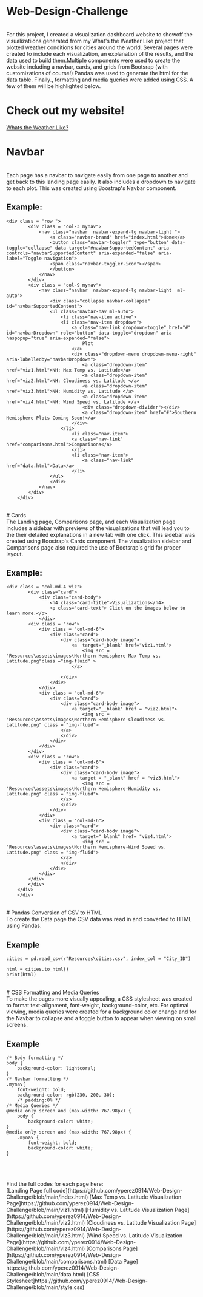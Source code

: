 # Web-Design-Challenge
<br>
For this project, I created a visualization dashboard website to showoff the visualizatiions generated from my What's the Weather Like project that plotted weather conditions for cities around the world. Several pages were created to include each visualization, an explanation of the results, and the data used to build them.Multiple components were used to create the website including a navbar, cards, and grids from Bootsrap (with customizations of course!) Pandas was used to generate the html for the data table. Finally., formatting and media queries were added using CSS. A few of them will be highlighted below.
<br>

# Check out my website!
[Whats the Weather Like?](https://yperez0914.github.io/Web-Design-Challenge/)
<br>

# Navbar 
<br>
Each page has a navbar to navigate easily from one page to another and get back to this landing page easily. It also includes a dropdown to navigate to each plot. This was created using Boostrap's Navbar component.
<br>

## Example:
```
<div class = "row ">
        <div class = "col-3 mynav">
            <nav class="navbar  navbar-expand-lg navbar-light ">
                <a class="navbar-brand" href="index.html">Home</a>
                <button class="navbar-toggler" type="button" data-toggle="collapse" data-target="#navbarSupportedContent" aria-controls="navbarSupportedContent" aria-expanded="false" aria-label="Toggle navigation">
                <span class="navbar-toggler-icon"></span>
                </button>
            </nav>
        </div>
        <div class = "col-9 mynav">
            <nav class="navbar  navbar-expand-lg navbar-light  ml-auto">
                <div class="collapse navbar-collapse" id="navbarSupportedContent">
                <ul class="navbar-nav ml-auto">
                    <li class="nav-item active">
                    <li class="nav-item dropdown">
                        <a class="nav-link dropdown-toggle" href="#" id="navbarDropdown" role="button" data-toggle="dropdown" aria-haspopup="true" aria-expanded="false">
                            Plot
                        </a>
                        <div class="dropdown-menu dropdown-menu-right" aria-labelledby="navbarDropdown">
                            <a class="dropdown-item" href="viz1.html">NH: Max Temp vs. Latitude</a>
                            <a class="dropdown-item" href="viz2.html">NH: Cloudiness vs. Latitude </a>
                            <a class="dropdown-item" href="viz3.html">NH: Humidity vs. Latitude </a>
                            <a class="dropdown-item" href="viz4.html">NH: Wind Speed vs. Latitude </a>
                            <div class="dropdown-divider"></div>
                            <a class="dropdown-item" href="#">Southern Hemisphere Plots Coming Soon!</a>
                        </div>
                    </li>
                        <li class="nav-item">
                        <a class="nav-link" href="comparisons.html">Comparisons</a>
                        </li>
                        <li class="nav-item">
                            <a class="nav-link" href="data.html">Data</a>
                        </li>
                </ul>
                </div>
            </nav>
        </div>   
    </div>
```

<br>
# Cards
<br>
The Landing page, Comparisons page, and each Visualization page includes a sidebar with previews of the visualizations that will lead you to the their detailed explanations in a new tab with one click. This sidebar was created using Boostrap's Cards component. The visualization sidebar and Comparisons page also required the use of Bootsrap's grid for proper layout.
<br>

## Example: 

```
<div class = "col-md-4 viz">
        <div class="card">
            <div class="card-body">
                <h4 class="card-title">Visualizations</h4>
                <p class="card-text"> Click on the images below to learn more.</p>
            </div>
        <div class = "row">
            <div class = "col-md-6">
                <div class="card">
                    <div class="card-body image">
                        <a  target="_blank" href="viz1.html">
                            <img src = "Resources\assets\images\Northern Hemisphere-Max Temp vs. Latitude.png"class ="img-fluid" >
                        </a>
                            
                    </div>
                </div>
            </div>
            <div class = "col-md-6">
                <div class="card">
                    <div class="card-body image">
                        <a target="__blank" href = "viz2.html">
                            <img src = "Resources\assets\images\Northern Hemisphere-Cloudiness vs. Latitude.png" class = "img-fluid">
                    </a>
                    </div>
                </div>
            </div>
        </div>
        <div class = "row">
            <div class = "col-md-6">
                <div class="card">
                    <div class="card-body image">
                        <a target = "_blank" href = "viz3.html">
                            <img src = "Resources\assets\images\Northern Hemisphere-Humidity vs. Latitude.png" class = "img-fluid">
                    </a>
                    </div>
                </div>
            </div>
            <div class = "col-md-6">
                <div class="card">
                    <div class="card-body image">
                        <a target="_blank" href= "viz4.html">
                            <img src = "Resources\assets\images\Northern Hemisphere-Wind Speed vs. Latitude.png" class = "img-fluid">
                    </a>
                    </div>
                </div>
            </div>
        </div>
        </div>
    </div>
    </div>
````

<br>
# Pandas Conversion of CSV to HTML 
<br>
To create the Data page the CSV data was read in and converted to HTML using Pandas.
<br>

## Example 
```
cities = pd.read_csv(r"Resources\cities.csv", index_col = "City_ID")

html = cities.to_html()
print(html)
```
<br>
# CSS Formatting and Media Queries
<br>
To make the pages more visually appealing, a CSS stylesheet was created to format text-alignment, font-weight, background-color, etc. For optimal viewing, media queries were created for a background color change and for the Navbar to collapse and a toggle button to appear when viewing on small screens. 

## Example
```
/* Body formatting */
body {
    background-color: lightcoral;
}
/* Navbar formatting */
.mynav{
    font-weight: bold;
    background-color: rgb(230, 200, 30);
    /* padding:0% */
/* Media Queries */
@media only screen and (max-width: 767.98px) {
    body {
        background-color: white;
}
@media only screen and (max-width: 767.98px) {
    .mynav {
        font-weight: bold;
        background-color: white;
}
```
<br>
<br>
<br>
Find the full codes for each page here: <br>
[Landing Page full code](https://github.com/yperez0914/Web-Design-Challenge/blob/main/index.html)
[Max Temp vs. Latitude Visualization Page]https://github.com/yperez0914/Web-Design-Challenge/blob/main/viz1.html)
[Humidity vs. Latitude Visualization Page](https://github.com/yperez0914/Web-Design-Challenge/blob/main/viz2.html)
[Cloudiness vs. Latitude Visualization Page](https://github.com/yperez0914/Web-Design-Challenge/blob/main/viz3.html)
[Wind Speed vs. Latitude Visualization Page](https://github.com/yperez0914/Web-Design-Challenge/blob/main/viz4.html)
[Comparisons Page](https://github.com/yperez0914/Web-Design-Challenge/blob/main/comparisons.html)
[Data Page] https://github.com/yperez0914/Web-Design-Challenge/blob/main/data.html)
[CSS Stylesheet]https://github.com/yperez0914/Web-Design-Challenge/blob/main/style.css)
<br>